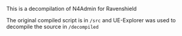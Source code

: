 This is a decompilation of N4Admin for Ravenshield

The original compiled script is in `/src` and UE-Explorer was used to decompile the source in `/decompiled`

